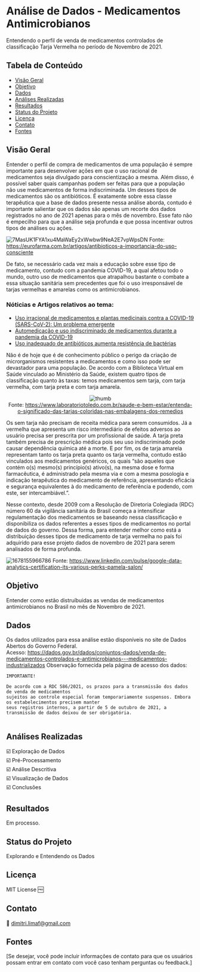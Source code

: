 # Análise de Dados - Medicamentos Antimicrobianos

Entendendo o perfil de venda de medicamentos controlados de classificação Tarja Vermelha no período de Novembro de 2021.

## Tabela de Conteúdo

- [Visão Geral](#visão-geral)
- [Objetivo](#objetivo)
- [Dados](#dados)
- [Análises Realizadas](#análises-realizadas)
- [Resultados](#resultados)
- [Status do Projeto](#status-do-projeto)
- [Licença](#licença)
- [Contato](#contato)
- [Fontes](#fontes)

## Visão Geral

<p>Entender o perfil de compra de medicamentos de uma população é sempre importante para desenvolver ações em que o uso racional de medicamentos seja  divulgado para conscientização a mesma. Além disso, é possível saber quais campanhas podem ser feitas para que a população não use  medicamentos de forma indiscriminada. Um desses tipos de medicamentos são os antibióticos. É exatamente sobre essa classe terapêutica que a base de dados presente nessa análise aborda, contudo é importante salientar que os dados são apenas um recorte dos dados registrados no ano de 2021 apenas para o mês de novembro. Esse fato não é empecilho para que a análise seja profunda e que possa incentivar outros tipos de análises ou ações. </p>


![7MasUK1FYA1xu4MaWaEy2xWwbw9NeA2E7vpWpsDN](https://github.com/yurilimadev/medicamento-antimicrobianos/assets/108006649/4619cc7c-0c4f-4ef2-a8c1-295580fb0798)
Fonte: https://eurofarma.com.br/artigos/antibioticos-a-importancia-do-uso-consciente

<p>De fato, se necessário cada vez mais a educação sobre esse tipo de medicamento, contudo com a pandemia COVID-19, a qual afetou todo o mundo, outro uso de medicamentos que atrapalhou bastante o combate a essa situação sanitária sem precedentes que foi o uso irresponsável de  tarjas vermelhas e amarelas como os antimicrobianos.</p>

### Nóticias e Artigos relativos ao tema:
- [Uso irracional de medicamentos e plantas medicinais contra a COVID-19 (SARS-CoV-2): Um problema emergente](https://www.bjhp.crfmg.org.br/crfmg/article/view/102)
- [Automedicação e uso indiscriminado de medicamentos durante a pandemia da COVID-19](https://www.scielo.br/j/csp/a/tTzxtM86YwzCwBGnVBHKmrQ)
- [Uso inadequado de antibióticos aumenta resistência de bactérias](https://agenciabrasil.ebc.com.br/saude/noticia/2019-11/uso-inadequado-de-antibioticos-aumenta-resistencia-de-bacterias)

<p>Não é de hoje que é de conhecimento público o perigo da criação de microrganismos resistentes a medicamentos e como isso pode ser devastador para uma população.
De acordo com a Biblioteca Virtual em Saúde vinculado ao Ministério da Saúde, existem quatro tipos de classificação quanto às taxas:  temos medicamentos sem tarja, com tarja vermelha, com tarja preta e com tarja amarela.</p>

<center>
  
  ![thumb](https://github.com/dimitriribeiro/medicamento-antimicrobianos/assets/108006649/208affec-8787-4d67-bf4b-1cb7b6f22a73)<br>
  Fonte: https://www.laboratoriotoledo.com.br/saude-e-bem-estar/entenda-o-significado-das-tarjas-coloridas-nas-embalagens-dos-remedios
  
</center>


<p>Os sem tarja  não precisam de receita médica para serem consumidos. Já a vermelha que apresenta um risco intermediário de efeitos adversos ao usuário precisa ser prescrita por um profissional de saúde. A tarja preta também precisa de prescrição médica pois seu uso indiscriminado pode causar dependência química até a morte. E por fim,  os de tarja amarela representam tanto os tarja preta quanto os tarja vermelha, contudo estão vinculados aos medicamentos genéricos, os quais “são aqueles que contém o(s) mesmo(s) princípio(s) ativo(s), na mesma dose e forma farmacêutica, é administrado pela mesma via e com a mesma posologia e indicação terapêutica do medicamento de referência, apresentando eficácia e segurança equivalentes à do medicamento de referência e podendo, com este, ser intercambiável.”.</p>
<p>Nesse contexto, desde 2009 com a Resolução de Diretoria Colegiada (RDC) número 60 da vigilância sanitária do Brasil começa a intensificar regulamentação dos medicamentos se baseando nessa classificação e disponibiliza os dados referentes a esses tipos de medicamentos no portal de dados do governo. Dessa forma, para entender melhor como está a distribuição desses tipos de medicamento de tarja vermelha no país foi adquirido para esse projeto dados de novembro de 2021 para serem analisados de forma profunda.</p>


![1678155966786](https://github.com/dimitriribeiro/medicamento-antimicrobianos/assets/108006649/99095649-a494-4539-b8b2-eaf1058526c6)
Fonte: https://www.linkedin.com/pulse/google-data-analytics-certification-its-various-perks-pamela-salon/


## Objetivo

Entender como estão distruíbuidas as vendas de medicamentos antimicrobianos no Brasil no mês de Novembro de 2021.

## Dados

Os dados utilizados para essa análise estão disponíveis no site de Dados Abertos do Governo Federal.<br>
Acesso: https://dados.gov.br/dados/conjuntos-dados/venda-de-medicamentos-controlados-e-antimicrobianos---medicamentos-industrializados
Observação fornecida pela página de acesso dos dados:<br>

```
IMPORTANTE!

De acordo com a RDC 586/2021, os prazos para a transmissão dos dados de venda de medicamentos
sujeitos ao controle especial foram temporariamente suspensos. Embora os estabelecimentos precisem manter
seus registros internos, a partir de 5 de outubro de 2021, a transmissão de dados deixou de ser obrigatória.


```

## Análises Realizadas

☑️ Exploração de Dados<br>
☑️ Pré-Processamento<br>
☑️ Análise Descritiva<br>
☑️ Visualização de Dados<br>
☑️ Conclusões

## Resultados

Em processo.

## Status do Projeto

Explorando e Entendendo os Dados

## Licença

MIT License 🆓

## Contato

📧 dimitri.limaf@gmail.com

## Fontes

[Se desejar, você pode incluir informações de contato para que os usuários possam entrar em contato com você caso tenham perguntas ou feedback.]

